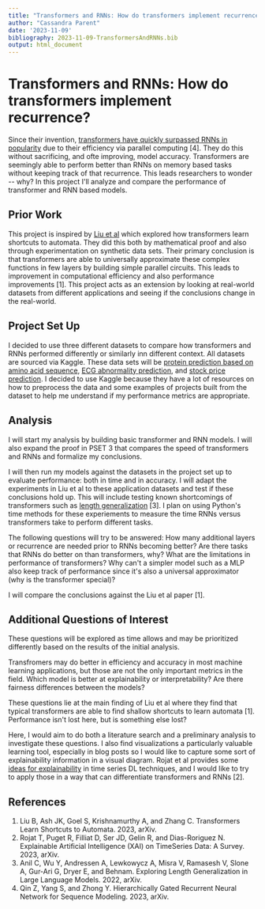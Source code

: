```yaml
---
title: "Transformers and RNNs: How do transformers implement recurrence?"
author: "Cassandra Parent"
date: '2023-11-09'
bibliography: 2023-11-09-TransformersAndRNNs.bib
output: html_document
---
```


# Transformers and RNNs: How do transformers implement recurrence?

Since their invention, [transformers have quickly surpassed RNNs in popularity](https://arxiv.org/abs/2311.04823) due to their efficiency via parallel computing [4]. They do this without sacrificing, and ofte improving, model accuracy. Transformers are seemingly able to perform better than RNNs on memory based tasks without keeping track of that recurrence. This leads researchers to wonder -- why? In this project I'll analyze and compare the performance of transformer and RNN based models. 

## Prior Work
 This project is inspired by [Liu et al](https://arxiv.org/abs/2210.10749) which explored how transformers learn shortcuts to automata. They did this both by mathematical proof and also through experimentation on synthetic data sets. Their primary conclusion is that transformers are able to universally approximate these complex functions in few layers by building simple parallel circuits. This leads to improvement in computational efficiency and also performance improvements [1]. This project acts as an extension by looking at real-world datasets from different applications and seeing if the conclusions change in the real-world. 


## Project Set Up
I decided to use three different datasets to compare how transformers and RNNs performed differently or similarly inn different context. All datasets are sourced via Kaggle. These data sets will be [protein prediction based on amino acid sequence](https://www.kaggle.com/competitions/cafa-5-protein-function-prediction/data), [ECG abnormality prediction](https://www.kaggle.com/datasets/shayanfazeli/heartbeatl), and [stock price prediction](ttps://www.kaggle.com/code/faressayah/stock-market-analysis-prediction-using-lstm). I decided to use Kaggle because they have a lot of resources on how to preprocess the data and some examples of projects built from the dataset to help me understand if my performance metrics are appropriate. 

## Analysis
I will start my analysis by building basic transformer and RNN models. I will also expand the proof in PSET 3 that compares the speed of transformers and RNNs and formalize my conclusions. 

I will then run my models against the datasets in the project set up to evaluate performance: both in time and in accuracy. I will adapt the experiments in Liu et al to these application datasets and test if these conclusions hold up. This will include testing known shortcomings of transformers such as [length generalization](https://arxiv.org/abs/2207.04901) [3]. I plan on using Python's time methods for these experiements to measure the time RNNs versus transformers take to perform different tasks. 

The following questions will try to be answered: How many additional layers or recurrence are needed prior to RNNs becoming better? Are there tasks that RNNs do better on than transformers, why? What are the limitations in performance of transformers? Why can't a simpler model such as a MLP also keep track of performance since it's also a universal approximator (why is the transformer special)? 

I will compare the conclusions against the Liu et al paper [1]. 


## Additional Questions of Interest
These questions will be explored as time allows and may be prioritized differently based on the results of the initial analysis. 

Transfromers may do better in efficiency and accuracy in most machine learning applications, but those are not the only important metrics in the field. Which model is better at explainability or interpretability? Are there fairness differences between the models? 

These questions lie at the main finding of Liu et al where they find that typical transformers are able to find shallow shortcuts to learn automata [1]. Performance isn't lost here, but is something else lost? 

Here, I would aim to do both a literature search and a preliminary analysis to investigate these questions. I also find visualizations a particularly valuable learning tool, especially in blog posts so I would like to capture some sort of explainability information in a visual diagram. Rojat et al provides some [ideas for explainability](https://arxiv.org/abs/2104.00950) in time series DL techniques, and I would like to try to apply those in a way that can differentiate transformers and RNNs [2].  

## References 
1. Liu B, Ash JK, Goel S, Krishnamurthy A, and Zhang C. Transformers Learn Shortcuts to Automata. 2023, arXiv. 
2. Rojat T, Puget R, Filliat D, Ser JD, Gelin R, and Dias-Roriguez N. Explainable Artificial Intelligence (XAI) on TimeSeries Data: A Survey. 2023, arXiv. 
3. Anil C, Wu Y, Andressen A, Lewkowycz A, Misra V, Ramasesh V, Slone A, Gur-Ari G, Dryer E, and Behnam. Exploring Length Generalization in Large Language Models. 2022, arXiv. 
4. Qin Z, Yang S, and Zhong Y. Hierarchically Gated Recurrent Neural Network for Sequence Modeling. 2023, arXiv. 
